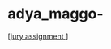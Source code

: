 # adya_maggo- 

[[jury assignment ]](https://nift-web-design-delhi.github.io/adya_maggo-/assignment_3) 

